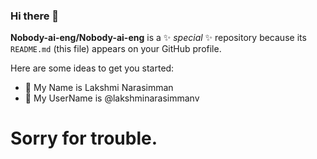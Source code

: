 ### Hi there 👋


**Nobody-ai-eng/Nobody-ai-eng** is a ✨ _special_ ✨ repository because its `README.md` (this file) appears on your GitHub profile.

Here are some ideas to get you started:

- 🔭 My Name is Lakshmi Narasimman
- 🤣 My UserName is @lakshminarasimmanv


# Sorry for trouble.
